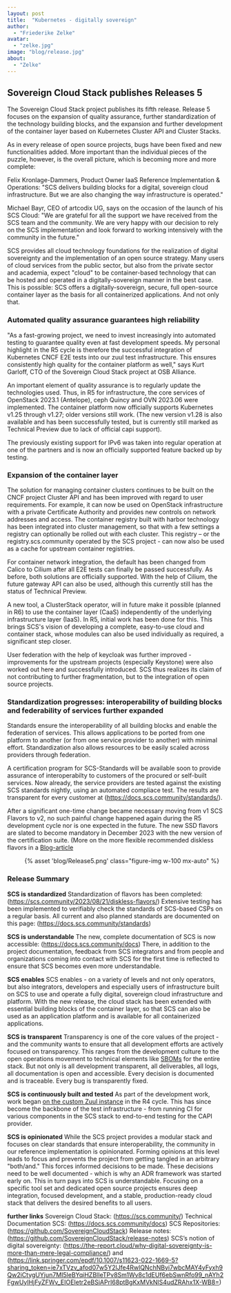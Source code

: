 ```yaml
---
layout: post
title:  "Kubernetes - digitally sovereign"
author:
  - "Friederike Zelke"
avatar: 
  - "zelke.jpg"
image: "blog/release.jpg"
about:
  - "Zelke"
---
```

## Sovereign Cloud Stack publishes Releases 5
The Sovereign Cloud Stack project publishes its fifth release. Release 5 focuses on the expansion of quality assurance, further standardization of the technology building blocks, and the expansion and further development of the container layer based on Kubernetes Cluster API and Cluster Stacks.

As in every release of open source projects, bugs have been fixed and new functionalities added. More important than the individual pieces of the puzzle, however, is the overall picture, which is becoming more and more complete:

Felix Kronlage-Dammers, Product Owner IaaS Reference Implementation & Operations: "SCS delivers building blocks for a digital, sovereign cloud infrastructure.  But we are also changing the way infrastructure is operated."

Michael Bayr, CEO of artcodix UG, says on the occasion of the launch of his SCS Cloud: "We are grateful for all the support we have received from the SCS team and the community. We are very happy with our decision to rely on the SCS implementation and look forward to working intensively with the community in the future."

SCS provides all cloud technology foundations for the realization of digital sovereignty and the implementation of an open source strategy. Many users of cloud services from the public sector, but also from the private sector and academia, expect "cloud" to be container-based technology that can be hosted and operated in a digitally-sovereign manner in the best case. This is possible: SCS offers a digitally-sovereign, secure, full open-source container layer as the basis for all containerized applications. And not only that.
### Automated quality assurance guarantees high reliability
"As a fast-growing project, we need to invest increasingly into automated testing to guarantee quality even at fast development speeds. My personal highlight in the R5 cycle is therefore the successful integration of Kubernetes CNCF E2E tests into our zuul test infrastructure. This ensures consistently high quality for the container platform as well," says Kurt Garloff, CTO of the Sovereign Cloud Stack project at OSB Alliance.

An important element of quality assurance is to regularly update the technologies used. Thus, in R5 for infrastructure, the core services of OpenStack 2023.1 (Antelope), ceph Quincy and OVN 2023.06 were implemented. The container platform now officially supports Kubernetes v1.25 through v1.27; older versions still work. (The new version v1.28 is also available and has been successfully tested, but is currently still marked as Technical Preview due to lack of official capi support).

The previously existing support for IPv6 was taken into regular operation at one of the partners and is now an officially supported feature backed up by testing.
### Expansion of the container layer
The solution for managing container clusters continues to be built on the CNCF project Cluster API and has been improved with regard to user requirements. For example, it can now be used on OpenStack infrastructure with a private Certificate Authority and provides new controls on network addresses and access. The container registry built with harbor technology has been integrated into cluster management, so that with a few settings a registry can optionally be rolled out with each cluster. This registry – or the registry.scs.community operated by the SCS project - can now also be used as a cache for upstream container registries.

For container network integration, the default has been changed from Calico to Cilium after all E2E tests can finally be passed successfully. As before, both solutions are officially supported. With the help of Cilium, the future gateway API can also be used, although this currently still has the status of Technical Preview.

A new tool, a ClusterStack operator, will in future make it possible (planned in R6) to use the container layer (CaaS) independently of the underlying infrastructure layer (IaaS). In R5, initial work has been done for this. This brings SCS's vision of developing a complete, easy-to-use cloud and container stack, whose modules can also be used individually as required, a significant step closer.

User federation with the help of keycloak was further improved - improvements for the upstream projects (especially Keystone) were also worked out here and successfully introduced. SCS thus realizes its claim of not contributing to further fragmentation, but to the integration of open source projects.
### Standardization progresses: interoperability of building blocks and federability of services further expanded
Standards ensure the interoperability of all building blocks and enable the federation of services. This allows applications to be ported from one platform to another (or from one service provider to another) with minimal effort. Standardization also allows resources to be easily scaled across providers through federation.

A certification program for SCS-Standards will be available soon to provide assurance of interoperabilty to customers of the procured or self-built services. Now already, the service providers are tested against the existing SCS standards nightly, using an automated compliace test. The results are transparent for every customer at (https://docs.scs.community/standards/).

After a significant one-time change became necessary moving from v1 SCS Flavors to v2, no such painful change happened again during the R5 development cycle nor is one expected in the future. The new SSD flavors are slated to become mandatory in December 2023 with the new version of the certification suite. (More on the more flexible recommended diskless flavors in a [Blog-article](https://scs.community/de/2023/08/21/diskless-flavors/)

<figure class="figure mx-auto d-block" style="width:100%; max-width: 986px;">
    {% asset 'blog/Release5.png' class="figure-img w-100 mx-auto" %}
</figure>

### Release Summary
**SCS is standardized**
Standardization of flavors has been completed: (https://scs.community/2023/08/21/diskless-flavors/)  Extensive testing has been implemented to verifiably check the standards of SCS-based CSPs on a regular basis. All current and also planned standards are documented on this page: (https://docs.scs.community/standards)

**SCS is understandable**
The new, complete documentation of SCS is now accessible: (https://docs.scs.community/docs)  There, in addition to the project documentation, feedback from SCS integrators and from people and organizations coming into contact with SCS for the first time is reflected to ensure that SCS becomes even more understandable.

**SCS enables** 
SCS enables - on a variety of levels and not only operators, but also integrators, developers and especially users of infrastructure built on SCS to use and operate a fully digital, sovereign cloud infrastructure and platform. With the new release, the cloud stack has been extended with essential building blocks of the container layer, so that SCS can also be used as an application platform and is available for all containerized applications.

**SCS is transparent**
Transparency is one of the core values of the project - and the community wants to ensure that all development efforts are actively focused on transparency. This ranges from the development culture to the open operations movement to technical elements like [SBOMs](https://en.wikipedia.org/wiki/Software_supply_chain) for the entire stack. But not only is all development transparent, all deliverables, all logs, all documentation is open and accessible. Every decision is documented and is traceable. Every bug is transparently fixed.

**SCS is continuously built and tested**
As part of the development work, work began [on the custom Zuul instance](https://github.com/SovereignCloudStack/issues/issues/157) in the R4 cycle. This has since become the backbone of the test infrastructure - from running CI for various components in the SCS stack to end-to-end testing for the CAPI provider.

**SCS is opinionated**
While the SCS project provides a modular stack and focuses on clear standards that ensure  interoperability, the community in our reference implementation is opinionated. Forming opinions at this level leads to focus and prevents the project from getting tangled in an arbitrary "both/and." This forces informed decisions to be made. These decisions need to be well documented - which is why an ADR framework was started early on. This in turn pays into SCS is understandable. Focusing on a specific tool set and dedicated open source projects ensures deep integration, focused development, and a stable, production-ready cloud stack that delivers the desired benefits to all users.

**further links**
Sovereign Cloud Stack: (https://scs.community/)
Technical Documentation SCS: (https://docs.scs.community/docs)
SCS Repositories: (https://github.com/SovereignCloudStack)
Release notes: (https://github.com/SovereignCloudStack/release-notes)
SCS’s notion of digital sovereignty: (https://the-report.cloud/why-digital-sovereignty-is-more-than-mere-legal-compliance/) and (https://link.springer.com/epdf/10.1007/s11623-022-1669-5?sharing_token=ie7xTVzv_afod07w5Y2lJfe4RwlQNchNByi7wbcMAY4yFyxh9Qw2iCtygUYjun7MI5leBYqiHZBlIeTPv8Sm1Wv8c1dEUf6ebSwnRfo99_nAYh2FgwUyIHjFyZFWv_EIOEIetr2eBSiAPrI68ptBgKxMVkNlS4udZRAhx1X-WB8=)
